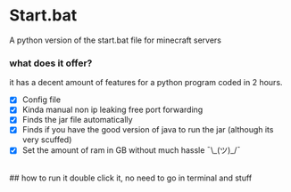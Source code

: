 # Start.bat
A python version of the start.bat file for minecraft servers

### what does it offer?
it has a decent amount of features for a python program coded in 2 hours.

- [x] Config file
- [x] Kinda manual non ip leaking free port forwarding
- [x] Finds the jar file automatically
- [x] Finds if you have the good version of java to run the jar (although its very scuffed)
- [x] Set the amount of ram in GB without much hassle ¯\\\_(ツ)_/¯

<br>
## how to run it
double click it, no need to go in terminal and stuff
